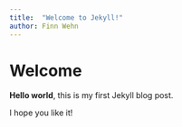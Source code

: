 ```yaml
---
title:  "Welcome to Jekyll!" 
author: Finn Wehn
---
```


# Welcome

**Hello world**, this is my first Jekyll blog post.

I hope you like it!